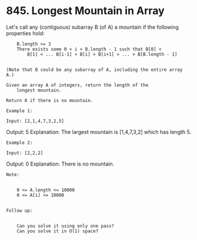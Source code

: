 # 845. Longest Mountain in Array

Let's call any (contiguous) subarray B (of A) a mountain if the following
        properties hold:

    
        B.length >= 3
        There exists some 0 < i < B.length - 1 such that B[0] <
            B[1] < ... B[i-1] < B[i] > B[i+1] > ... > B[B.length - 1]
    

    (Note that B could be any subarray of A, including the entire array A.)

    Given an array A of integers, return the length of the
        longest mountain. 

    Return 0 if there is no mountain.

    Example 1:

    Input: [2,1,4,7,3,2,5]
Output: 5
Explanation: The largest mountain is [1,4,7,3,2] which has length 5.

    Example 2:

    Input: [2,2,2]
Output: 0
Explanation: There is no mountain.

    Note:

    
        0 <= A.length <= 10000
        0 <= A[i] <= 10000
    

    Follow up:

    
        Can you solve it using only one pass?
        Can you solve it in O(1) space?